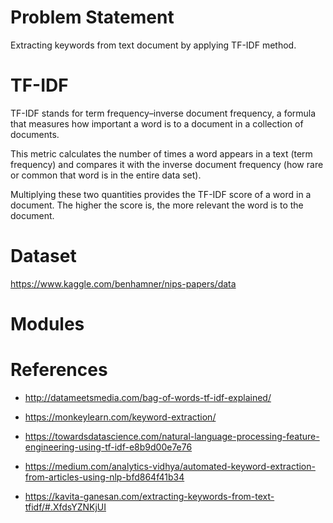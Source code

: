 # Problem Statement

Extracting keywords from text document by applying TF-IDF method.

# TF-IDF

TF-IDF stands for term frequency–inverse document frequency, a formula that measures how important a word is to a document in a collection of documents.

This metric calculates the number of times a word appears in a text (term frequency) and compares it with the inverse document frequency (how rare or common that word is in the entire data set).

Multiplying these two quantities provides the TF-IDF score of a word in a document. The higher the score is, the more relevant the word is to the document.

# Dataset

https://www.kaggle.com/benhamner/nips-papers/data

# Modules

# References

- http://datameetsmedia.com/bag-of-words-tf-idf-explained/

- https://monkeylearn.com/keyword-extraction/

- https://towardsdatascience.com/natural-language-processing-feature-engineering-using-tf-idf-e8b9d00e7e76

- https://medium.com/analytics-vidhya/automated-keyword-extraction-from-articles-using-nlp-bfd864f41b34

- https://kavita-ganesan.com/extracting-keywords-from-text-tfidf/#.XfdsYZNKjUI

